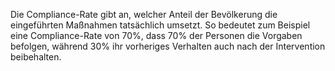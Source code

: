 Die Compliance-Rate gibt an, welcher Anteil der Bevölkerung die eingeführten Maßnahmen tatsächlich umsetzt. So bedeutet zum Beispiel eine Compliance-Rate von 70%, dass 70% der Personen die Vorgaben befolgen, während 30% ihr vorheriges Verhalten auch nach der Intervention beibehalten.